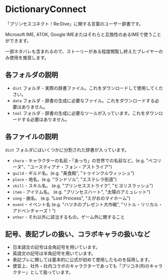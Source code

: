 # DictionaryConnect

「プリンセスコネクト！Re:Dive」に関する言葉のユーザー辞書です。

Microsoft IME, ATOK, Google IMEまたはそれらと互換性のあるIMEで使うことができます。

一部ネタバレも含まれるので、ストーリーがある程度閲覧し終えたプレイヤーのみ使用を推奨します。

## 各フォルダの説明

- ``dist`` フォルダ - 実際の辞書ファイル。これをダウンロードして使用してください。
- ``data`` フォルダ - 辞書の生成に必要なファイル。これをダウンロードする必要はありません。
- ``tool`` フォルダ - 辞書の生成に必要なツールが入っています。これをダウンロードする必要はありません。

## 各ファイルの説明

``dist`` フォルダにはいくつかに分割された辞書が入っています。

- ``chara`` - キャラクターの名前・「あっち」の世界での名前など。(e.g. "ペコリーヌ"、"ユースティアナ・フォン・アストライア")
- ``guild`` - ギルド名。(e.g. "美食殿", "トゥインクルウィッシュ")
- ``place`` - 地名。(e.g. "ランドソル", "エステレラ街道")
- ``skill`` - スキル名。 (e.g. "プリンセスストライク", "ヒヨリスラッシュ")
- ``item`` - アイテム名。 (e.g. "プリンセスハート", "太陽のアミュレット")
- ``song`` - 曲名。 (e.g. "Lost Princess", "えがおのマイホーム")
- ``event`` - イベント名 (e.g. "ハツネのプレゼント大作戦", "リトル・リリカル・アドベンチャーズ！")
- ``other`` - それ以外に該当するもの。ゲーム外に関すること

## 記号、表記ブレの扱い、コラボキャラの扱いなど

- 日本語文の記号は全角記号を用いています。
- 英語文の記号は半角記号を用いています。
- 表記ブレに関しては基本的に公式が初めて使用したものを採用します。
- 便宜上、社外・社内コラボのキャラクターであっても「プリコネ(R)のキャラクター」として扱っています。